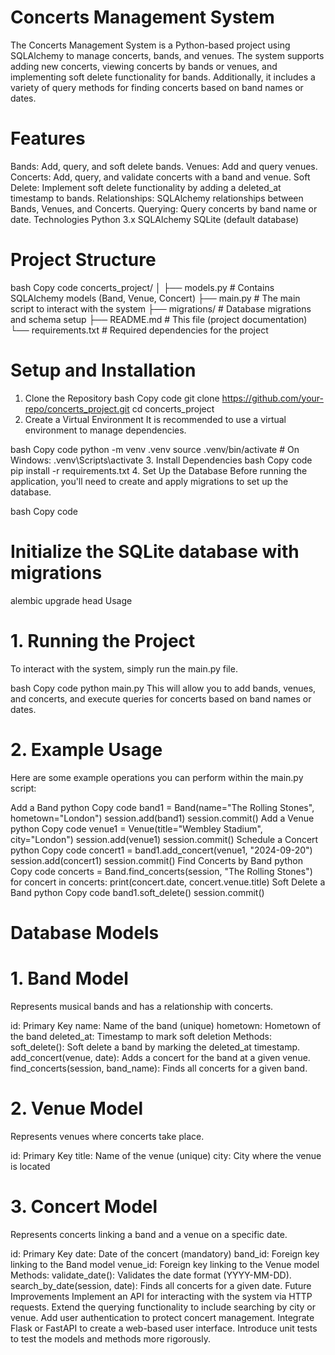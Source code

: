 #  Concerts Management System
The Concerts Management System is a Python-based project using SQLAlchemy to manage concerts, bands, and venues. The system supports adding new concerts, viewing concerts by bands or venues, and implementing soft delete functionality for bands. Additionally, it includes a variety of query methods for finding concerts based on band names or dates.

# Features
Bands: Add, query, and soft delete bands.
Venues: Add and query venues.
Concerts: Add, query, and validate concerts with a band and venue.
Soft Delete: Implement soft delete functionality by adding a deleted_at timestamp to bands.
Relationships: SQLAlchemy relationships between Bands, Venues, and Concerts.
Querying: Query concerts by band name or date.
Technologies
Python 3.x
SQLAlchemy
SQLite (default database)
# Project Structure
bash
Copy code
concerts_project/
│
├── models.py            # Contains SQLAlchemy models (Band, Venue, Concert)
├── main.py              # The main script to interact with the system
├── migrations/          # Database migrations and schema setup
├── README.md            # This file (project documentation)
└── requirements.txt     # Required dependencies for the project
# Setup and Installation
1. Clone the Repository
bash
Copy code
git clone https://github.com/your-repo/concerts_project.git
cd concerts_project
2. Create a Virtual Environment
It is recommended to use a virtual environment to manage dependencies.

bash
Copy code
python -m venv .venv
source .venv/bin/activate  # On Windows: .venv\Scripts\activate
3. Install Dependencies
bash
Copy code
pip install -r requirements.txt
4. Set Up the Database
Before running the application, you'll need to create and apply migrations to set up the database.

bash
Copy code
# Initialize the SQLite database with migrations
alembic upgrade head
Usage
# 1. Running the Project
To interact with the system, simply run the main.py file.

bash
Copy code
python main.py
This will allow you to add bands, venues, and concerts, and execute queries for concerts based on band names or dates.

# 2. Example Usage
Here are some example operations you can perform within the main.py script:

Add a Band
python
Copy code
band1 = Band(name="The Rolling Stones", hometown="London")
session.add(band1)
session.commit()
Add a Venue
python
Copy code
venue1 = Venue(title="Wembley Stadium", city="London")
session.add(venue1)
session.commit()
Schedule a Concert
python
Copy code
concert1 = band1.add_concert(venue1, "2024-09-20")
session.add(concert1)
session.commit()
Find Concerts by Band
python
Copy code
concerts = Band.find_concerts(session, "The Rolling Stones")
for concert in concerts:
    print(concert.date, concert.venue.title)
Soft Delete a Band
python
Copy code
band1.soft_delete()
session.commit()
# Database Models
# 1. Band Model
Represents musical bands and has a relationship with concerts.

id: Primary Key
name: Name of the band (unique)
hometown: Hometown of the band
deleted_at: Timestamp to mark soft deletion
Methods:
soft_delete(): Soft delete a band by marking the deleted_at timestamp.
add_concert(venue, date): Adds a concert for the band at a given venue.
find_concerts(session, band_name): Finds all concerts for a given band.
# 2. Venue Model
Represents venues where concerts take place.

id: Primary Key
title: Name of the venue (unique)
city: City where the venue is located
# 3. Concert Model
Represents concerts linking a band and a venue on a specific date.

id: Primary Key
date: Date of the concert (mandatory)
band_id: Foreign key linking to the Band model
venue_id: Foreign key linking to the Venue model
Methods:
validate_date(): Validates the date format (YYYY-MM-DD).
search_by_date(session, date): Finds all concerts for a given date.
Future Improvements
Implement an API for interacting with the system via HTTP requests.
Extend the querying functionality to include searching by city or venue.
Add user authentication to protect concert management.
Integrate Flask or FastAPI to create a web-based user interface.
Introduce unit tests to test the models and methods more rigorously.
